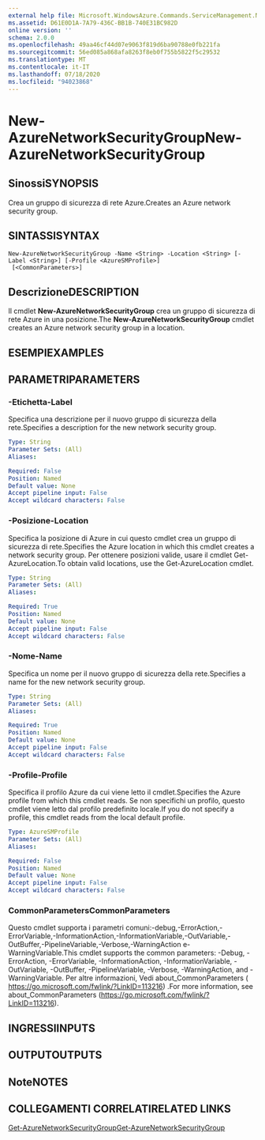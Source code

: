 ```yaml
---
external help file: Microsoft.WindowsAzure.Commands.ServiceManagement.Network.dll-Help.xml
ms.assetid: D61E0D1A-7A79-436C-BB1B-740E31BC982D
online version: ''
schema: 2.0.0
ms.openlocfilehash: 49aa46cf44d07e9063f819d6ba90788e0fb221fa
ms.sourcegitcommit: 56ed085a868afa8263f8eb0f755b5822f5c29532
ms.translationtype: MT
ms.contentlocale: it-IT
ms.lasthandoff: 07/18/2020
ms.locfileid: "94023868"
---
```

# <span data-ttu-id="f3afb-101">New-AzureNetworkSecurityGroup</span><span class="sxs-lookup"><span data-stu-id="f3afb-101">New-AzureNetworkSecurityGroup</span></span>

## <span data-ttu-id="f3afb-102">Sinossi</span><span class="sxs-lookup"><span data-stu-id="f3afb-102">SYNOPSIS</span></span>
<span data-ttu-id="f3afb-103">Crea un gruppo di sicurezza di rete Azure.</span><span class="sxs-lookup"><span data-stu-id="f3afb-103">Creates an Azure network security group.</span></span>

## <span data-ttu-id="f3afb-104">SINTASSI</span><span class="sxs-lookup"><span data-stu-id="f3afb-104">SYNTAX</span></span>

```
New-AzureNetworkSecurityGroup -Name <String> -Location <String> [-Label <String>] [-Profile <AzureSMProfile>]
 [<CommonParameters>]
```

## <span data-ttu-id="f3afb-105">Descrizione</span><span class="sxs-lookup"><span data-stu-id="f3afb-105">DESCRIPTION</span></span>
<span data-ttu-id="f3afb-106">Il cmdlet **New-AzureNetworkSecurityGroup** crea un gruppo di sicurezza di rete Azure in una posizione.</span><span class="sxs-lookup"><span data-stu-id="f3afb-106">The **New-AzureNetworkSecurityGroup** cmdlet creates an Azure network security group in a location.</span></span>

## <span data-ttu-id="f3afb-107">ESEMPI</span><span class="sxs-lookup"><span data-stu-id="f3afb-107">EXAMPLES</span></span>

## <span data-ttu-id="f3afb-108">PARAMETRI</span><span class="sxs-lookup"><span data-stu-id="f3afb-108">PARAMETERS</span></span>

### <span data-ttu-id="f3afb-109">-Etichetta</span><span class="sxs-lookup"><span data-stu-id="f3afb-109">-Label</span></span>
<span data-ttu-id="f3afb-110">Specifica una descrizione per il nuovo gruppo di sicurezza della rete.</span><span class="sxs-lookup"><span data-stu-id="f3afb-110">Specifies a description for the new network security group.</span></span>

```yaml
Type: String
Parameter Sets: (All)
Aliases: 

Required: False
Position: Named
Default value: None
Accept pipeline input: False
Accept wildcard characters: False
```

### <span data-ttu-id="f3afb-111">-Posizione</span><span class="sxs-lookup"><span data-stu-id="f3afb-111">-Location</span></span>
<span data-ttu-id="f3afb-112">Specifica la posizione di Azure in cui questo cmdlet crea un gruppo di sicurezza di rete.</span><span class="sxs-lookup"><span data-stu-id="f3afb-112">Specifies the Azure location in which this cmdlet creates a network security group.</span></span>
<span data-ttu-id="f3afb-113">Per ottenere posizioni valide, usare il cmdlet Get-AzureLocation.</span><span class="sxs-lookup"><span data-stu-id="f3afb-113">To obtain valid locations, use the Get-AzureLocation cmdlet.</span></span>

```yaml
Type: String
Parameter Sets: (All)
Aliases: 

Required: True
Position: Named
Default value: None
Accept pipeline input: False
Accept wildcard characters: False
```

### <span data-ttu-id="f3afb-114">-Nome</span><span class="sxs-lookup"><span data-stu-id="f3afb-114">-Name</span></span>
<span data-ttu-id="f3afb-115">Specifica un nome per il nuovo gruppo di sicurezza della rete.</span><span class="sxs-lookup"><span data-stu-id="f3afb-115">Specifies a name for the new network security group.</span></span>

```yaml
Type: String
Parameter Sets: (All)
Aliases: 

Required: True
Position: Named
Default value: None
Accept pipeline input: False
Accept wildcard characters: False
```

### <span data-ttu-id="f3afb-116">-Profile</span><span class="sxs-lookup"><span data-stu-id="f3afb-116">-Profile</span></span>
<span data-ttu-id="f3afb-117">Specifica il profilo Azure da cui viene letto il cmdlet.</span><span class="sxs-lookup"><span data-stu-id="f3afb-117">Specifies the Azure profile from which this cmdlet reads.</span></span> <span data-ttu-id="f3afb-118">Se non specifichi un profilo, questo cmdlet viene letto dal profilo predefinito locale.</span><span class="sxs-lookup"><span data-stu-id="f3afb-118">If you do not specify a profile, this cmdlet reads from the local default profile.</span></span>

```yaml
Type: AzureSMProfile
Parameter Sets: (All)
Aliases: 

Required: False
Position: Named
Default value: None
Accept pipeline input: False
Accept wildcard characters: False
```

### <span data-ttu-id="f3afb-119">CommonParameters</span><span class="sxs-lookup"><span data-stu-id="f3afb-119">CommonParameters</span></span>
<span data-ttu-id="f3afb-120">Questo cmdlet supporta i parametri comuni:-debug,-ErrorAction,-ErrorVariable,-InformationAction,-InformationVariable,-OutVariable,-OutBuffer,-PipelineVariable,-Verbose,-WarningAction e-WarningVariable.</span><span class="sxs-lookup"><span data-stu-id="f3afb-120">This cmdlet supports the common parameters: -Debug, -ErrorAction, -ErrorVariable, -InformationAction, -InformationVariable, -OutVariable, -OutBuffer, -PipelineVariable, -Verbose, -WarningAction, and -WarningVariable.</span></span> <span data-ttu-id="f3afb-121">Per altre informazioni, Vedi about_CommonParameters ( https://go.microsoft.com/fwlink/?LinkID=113216) .</span><span class="sxs-lookup"><span data-stu-id="f3afb-121">For more information, see about_CommonParameters (https://go.microsoft.com/fwlink/?LinkID=113216).</span></span>

## <span data-ttu-id="f3afb-122">INGRESSI</span><span class="sxs-lookup"><span data-stu-id="f3afb-122">INPUTS</span></span>

## <span data-ttu-id="f3afb-123">OUTPUT</span><span class="sxs-lookup"><span data-stu-id="f3afb-123">OUTPUTS</span></span>

## <span data-ttu-id="f3afb-124">Note</span><span class="sxs-lookup"><span data-stu-id="f3afb-124">NOTES</span></span>

## <span data-ttu-id="f3afb-125">COLLEGAMENTI CORRELATI</span><span class="sxs-lookup"><span data-stu-id="f3afb-125">RELATED LINKS</span></span>

[<span data-ttu-id="f3afb-126">Get-AzureNetworkSecurityGroup</span><span class="sxs-lookup"><span data-stu-id="f3afb-126">Get-AzureNetworkSecurityGroup</span></span>](./Get-AzureNetworkSecurityGroup.md)


